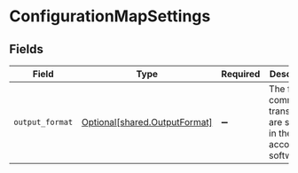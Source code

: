 # ConfigurationMapSettings


## Fields

| Field                                                                   | Type                                                                    | Required                                                                | Description                                                             |
| ----------------------------------------------------------------------- | ----------------------------------------------------------------------- | ----------------------------------------------------------------------- | ----------------------------------------------------------------------- |
| `output_format`                                                         | [Optional[shared.OutputFormat]](../../models/shared/outputformat.md)    | :heavy_minus_sign:                                                      | The format commerce transactions are stored in the accounting software. |